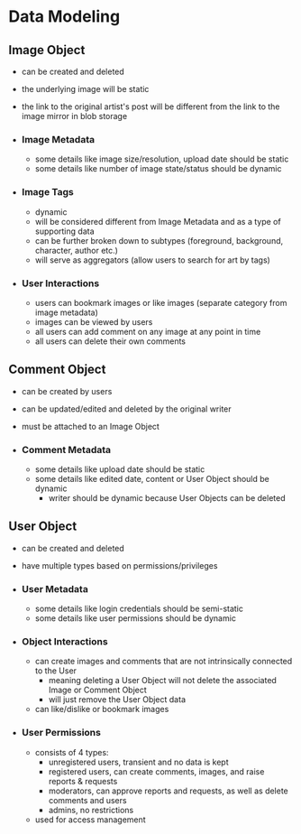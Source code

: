 # Data Modeling

## Image Object
 - can be created and deleted
 - the underlying image will be static
 - the link to the original artist's post will be different from the link to the image mirror in blob storage

 - ### Image Metadata
    - some details like image size/resolution, upload date should be static
    - some details like number of image state/status should be dynamic

 - ### Image Tags
    - dynamic
    - will be considered different from Image Metadata and as a type of supporting data
    - can be further broken down to subtypes (foreground, background, character, author etc.)
    - will serve as aggregators (allow users to search for art by tags)

 - ### User Interactions
    - users can bookmark images or like images (separate category from image metadata)
    - images can be viewed by users
    - all users can add comment on any image at any point in time
    - all users can delete their own comments

## Comment Object
 - can be created by users
 - can be updated/edited and deleted by the original writer
 - must be attached to an Image Object

 - ### Comment Metadata
    - some details like upload date should be static
    - some details like edited date, content or User Object should be dynamic
        - writer should be dynamic because User Objects can be deleted

## User Object
 - can be created and deleted
 - have multiple types based on permissions/privileges

 - ### User Metadata
    - some details like login credentials should be semi-static
    - some details like user permissions should be dynamic

 - ### Object Interactions
    - can create images and comments that are not intrinsically connected to the User
        - meaning deleting a User Object will not delete the associated Image or Comment Object
        - will just remove the User Object data
    - can like/dislike or bookmark images

 - ### User Permissions
    - consists of 4 types:
        - unregistered users, transient and no data is kept
        - registered users, can create comments, images, and raise reports & requests
        - moderators, can approve reports and requests, as well as delete comments and users
        - admins, no restrictions
    - used for access management